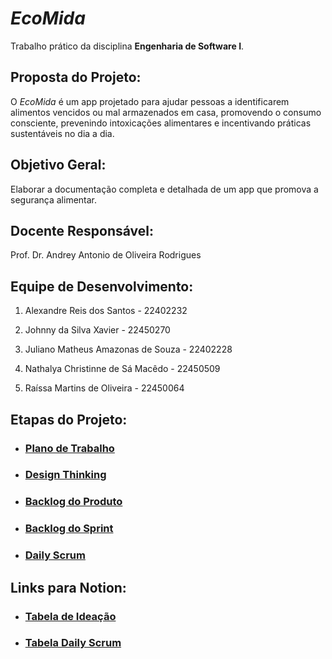 # *EcoMida*
Trabalho prático da disciplina **Engenharia de Software I**.

## Proposta do Projeto:
O *EcoMida* é um app projetado para ajudar pessoas a identificarem alimentos vencidos ou mal armazenados em casa, promovendo o consumo consciente, prevenindo intoxicações alimentares e incentivando práticas sustentáveis no dia a dia.

## Objetivo Geral:
Elaborar a documentação completa e detalhada de um app que promova a segurança alimentar.

## Docente Responsável:
Prof. Dr. Andrey Antonio de Oliveira Rodrigues

## Equipe de Desenvolvimento:
1. Alexandre Reis dos Santos - 22402232

2. Johnny da Silva Xavier - 22450270

3. Juliano Matheus Amazonas de Souza - 22402228

4. Nathalya Christinne de Sá Macêdo - 22450509

5. Raíssa Martins de Oliveira - 22450064

## Etapas do Projeto:
- ### [Plano de Trabalho](https://github.com/xavierrjon/TrabalhoEngSoftware1/blob/main/docs/plano_de_trabalho.md)
- ### [Design Thinking](https://github.com/xavierrjon/TrabalhoEngSoftware1/tree/main/docs/1-DesignThinking)
- ### [Backlog do Produto](https://github.com/xavierrjon/TrabalhoEngSoftware1/blob/main/docs/2-BacklogProduto/backlog_produto.md)
- ### [Backlog do Sprint](https://github.com/xavierrjon/TrabalhoEngSoftware1/blob/main/docs/3-BacklogSprint/backlog_sprint.md)
- ### [Daily Scrum](https://github.com/xavierrjon/TrabalhoEngSoftware1/blob/main/docs/4-DailyScrum/daily_scrum.md)
    
## Links para Notion:
- ### [Tabela de Ideação](https://tidy-verdict-694.notion.site/1ee8d94c729480c597f6f366f9cce1a6?v=1ee8d94c729480c098db000c81ce85c7)
- ### [Tabela Daily Scrum](https://tidy-verdict-694.notion.site/1ee8d94c729481ef9908c0d5ef123786?v=1ee8d94c72948119b0e3000c37a45af3)
